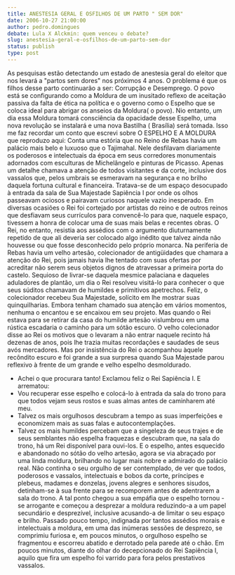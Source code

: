 ```yaml
---
title: ANESTESIA GERAL E OSFILHOS DE UM PARTO " SEM DOR"
date: 2006-10-27 21:00:00
author: pedro.domingues
debate: Lula X Alckmin: quem venceu o debate?
slug: anestesia-geral-e-osfilhos-de-um-parto-sem-dor
status: publish 
type: post
---
```


As pesquisas estão detectando um estado de anestesia geral do eleitor que nos levará a "partos sem dores" nos próximos 4 anos. O problema é que os filhos desse parto continuarão a ser: Corrupção e Desemprego. 
O povo está se configurando como a Moldura de um inusitado reflexo de aceitação passiva da falta de ética na política e o governo como o Espelho que se coloca ideal para abrigar os anseios da Moldura( o povo). Nio entanto, um dia essa Moldura tomará consciência da opacidade desse Espelho, uma nova revolução se instalará e uma nova Bastilha ( Brasília) será tomada.
Isso me faz recordar um conto que escrevi sobre O ESPELHO E A MOLDURA que reproduzo aqui:
Conta uma estória que no Reino de Rebas havia um palácio mais belo e luxuoso que o Tajimahal.
Nele desfilavam diariamente os poderosos e intelectuais da época em seus corredores monumentais adornados com esculturas de Michelângelo e pinturas de Picasso.
Apenas um detalhe chamava a atenção de todos visitantes e da corte, inclusive dos vassalos que, pelos umbrais se esmeravam na segurança e no brilho daquela fortuna cultural e financeira.
Tratava-se de um espaço desocupado à entrada da sala de Sua Majestade Sapiência I por onde os olhos passeavam ociosos e pairavam curiosos naquele vazio inesperado.
Em diversas ocasiões o Rei foi cortejado por artistas do reino e de outros reinos que desfiavam seus currículos para convencê-lo para que, naquele espaço, tivessem a honra de colocar uma de suas mais belas e recentes obras.
O Rei, no entanto, resistia aos assédios com o argumento diuturnamente repetido de que ali deveria ser colocado algo inédito que talvez ainda não houvesse ou que fosse desconhecido pelo próprio monarca.
Na periferia de Rebas havia um velho artesão, colecionador de antigüidades que chamara a atenção do Rei, pois jamais havia lhe tentado com suas ofertas por acreditar não serem seus objetos dignos de atravessar a primeira porta do castelo.
Sequioso de livrar-se daquela mesmice palaciana e daqueles aduladores de plantão, um dia o Rei resolveu visitá-lo para conhecer o que seus súditos chamavam de humildes e primitivos apetrechos.
Feliz, o colecionador recebeu Sua Majestade, solícito em lhe mostrar suas quinquilharias.
Embora tenham chamado sua atenção em vários momentos, nenhuma o encantou e se encaixou em seu projeto. 
Mas quando o Rei estava para se retirar da casa do humilde artesão vislumbrou em uma rústica escadaria o caminho para um sótão escuro.
O velho colecionador disse ao Rei os motivos que o levaram a não entrar naquele recinto há dezenas de anos, pois lhe trazia muitas recordações e saudades de seus avós mercadores.
Mas por insistência do Rei o acompanhou àquele recôndito escuro e foi grande a sua surpresa quando Sua Majestade parou reflexivo à frente de um grande e velho espelho desmoldurado.
- Achei o que procurara tanto! Exclamou feliz o Rei Sapiência I. 
E arrematou:
- Vou recuperar esse espelho e colocá-lo à entrada da sala do trono para que todos vejam seus rostos e suas almas antes de caminharem até meu. 
- Talvez os mais orgulhosos descubram a tempo as suas imperfeições e economizem mais as suas falas e autocontemplações. 
- Talvez os mais humildes percebam que a singeleza de seus trajes e de seus semblantes não espelha fraquezas e descubram que, na sala do trono, há um Rei disponível para ouvi-los.
E o espelho, antes esquecido e abandonado no sótão do velho artesão, agora se via abraçado por uma linda moldura, brilhando no lugar mais nobre e admirado do palácio real.
Não continha o seu orgulho de ser contemplado, de ver que todos, poderosos e vassalos, intelectuais e bobos da corte, príncipes e plebeus, madames e donzelas, jovens alegres e senhores sisudos, detinham-se à sua frente para se recomporem antes de adentrarem a sala do trono.
A tal ponto chegou a sua empáfia que o espelho tornou -se arrogante e começou a desprezar a moldura reduzindo-a a um papel secundário e desprezível, inclusive acusando-a de limitar o seu espaço e brilho.
Passado pouco tempo, indignada por tantos assédios morais e intelectuais a moldura, em uma das inúmeras sessões de desprezo, se comprimiu furiosa e, em poucos minutos, o orgulhoso espelho se fragmentou e escorreu abatido e derrotado pela parede até o chão. 
Em poucos minutos, diante do olhar do decepcionado do Rei Sapiência I, aquilo que fira um espelho foi varrido para fora pelos prestativos vassalos.

